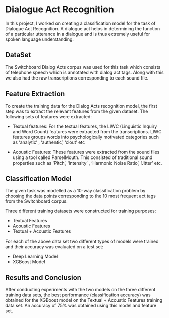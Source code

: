 # Dialogue Act Recognition 


In this project, I worked on creating a classification model for the task of Dialogue Act Recognition. A dialogue act helps in determining the function of a particular utterance in a dialogue and is thus extremely useful for spoken language understanding. 


## DataSet

The Switchboard Dialog Acts corpus was used for this task which consists of telephone speech which is annotated with dialog act tags. Along with this we also had the raw transcriptions corresponding to each sound file. 

## Feature Extraction 

To create the training data for the Dialog Acts recognition model, the first step was to extract the relevant features from the given dataset. The following sets of features were extracted:

* Textual features: For the textual features, the LIWC (Linguistic Inquiry and Word Count) features were extracted from the transcriptions. LIWC features groups words into psychologically motivated categories  such as ‘analytic’ , ‘authentic’, ‘clout’ etc

* Acoustic Features: These features were extracted from the sound files using a tool called ParselMouth. This consisted of traditional sound properties such as ‘Pitch’, ‘Intensity’ , ‘Harmonic Noise Ratio’, ‘Jitter’ etc. 


## Classification Model 

The given task was modelled as a 10-way classification problem by choosing the data points corresponding to the 10 most frequent act tags from the Switchboard corpus. 

Three different training datasets were constructed for training purposes:

* Textual Features
* Acoustic Features
* Textual + Acoustic Features 

For each of the above data set two different types of  models were trained and their accuracy was evaluated on a test set:

* Deep Learning Model
* XGBoost Model 


## Results and Conclusion

After conducting experiments with the two models on the three different training data sets, the best performance (classification accuracy) was obtained for the XGBoost model on the Textual + Acoustic Features training data set. An accuracy of 75\% was obtained using this model and feature set. 



